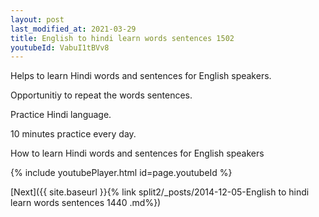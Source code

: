 ```yaml
---
layout: post
last_modified_at: 2021-03-29
title: English to hindi learn words sentences 1502 
youtubeId: VabuI1tBVv8
---
```

 
 
Helps to learn Hindi words and sentences for English speakers.

Opportunitiy to repeat the words sentences. 

Practice Hindi language. 
 
10 minutes practice every day. 
 
How to learn Hindi words and sentences for English speakers 
 
{% include youtubePlayer.html id=page.youtubeId %}
 
 
[Next]({{ site.baseurl }}{% link  split2/_posts/2014-12-05-English to hindi learn words sentences 1440 .md%})
 

